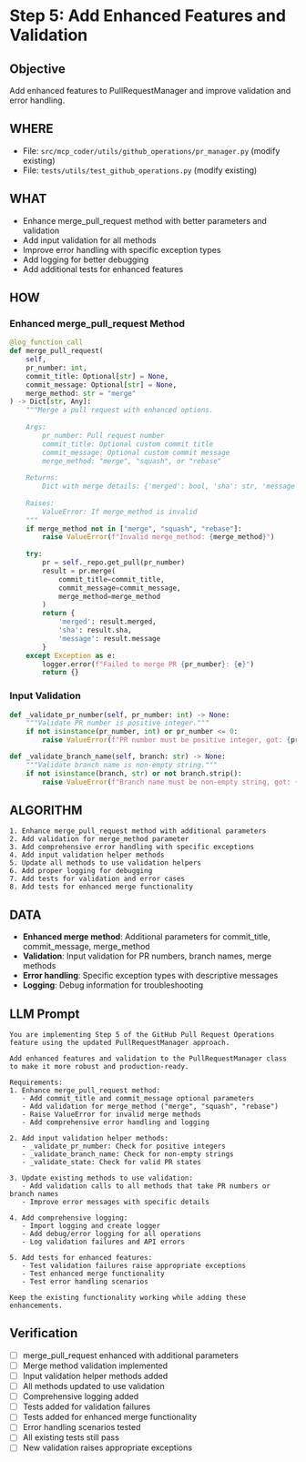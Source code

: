 # Step 5: Add Enhanced Features and Validation

## Objective
Add enhanced features to PullRequestManager and improve validation and error handling.

## WHERE
- File: `src/mcp_coder/utils/github_operations/pr_manager.py` (modify existing)
- File: `tests/utils/test_github_operations.py` (modify existing)

## WHAT
- Enhance merge_pull_request method with better parameters and validation
- Add input validation for all methods
- Improve error handling with specific exception types
- Add logging for better debugging
- Add additional tests for enhanced features

## HOW
### Enhanced merge_pull_request Method
```python
@log_function_call
def merge_pull_request(
    self, 
    pr_number: int, 
    commit_title: Optional[str] = None,
    commit_message: Optional[str] = None,
    merge_method: str = "merge"
) -> Dict[str, Any]:
    """Merge a pull request with enhanced options.
    
    Args:
        pr_number: Pull request number
        commit_title: Optional custom commit title
        commit_message: Optional custom commit message  
        merge_method: "merge", "squash", or "rebase"
        
    Returns:
        Dict with merge details: {'merged': bool, 'sha': str, 'message': str}
        
    Raises:
        ValueError: If merge_method is invalid
    """
    if merge_method not in ["merge", "squash", "rebase"]:
        raise ValueError(f"Invalid merge_method: {merge_method}")
    
    try:
        pr = self._repo.get_pull(pr_number)
        result = pr.merge(
            commit_title=commit_title,
            commit_message=commit_message,
            merge_method=merge_method
        )
        return {
            'merged': result.merged,
            'sha': result.sha,
            'message': result.message
        }
    except Exception as e:
        logger.error(f"Failed to merge PR {pr_number}: {e}")
        return {}
```

### Input Validation
```python
def _validate_pr_number(self, pr_number: int) -> None:
    """Validate PR number is positive integer."""
    if not isinstance(pr_number, int) or pr_number <= 0:
        raise ValueError(f"PR number must be positive integer, got: {pr_number}")

def _validate_branch_name(self, branch: str) -> None:
    """Validate branch name is non-empty string."""
    if not isinstance(branch, str) or not branch.strip():
        raise ValueError(f"Branch name must be non-empty string, got: {branch}")
```

## ALGORITHM
```
1. Enhance merge_pull_request method with additional parameters
2. Add validation for merge_method parameter
3. Add comprehensive error handling with specific exceptions
4. Add input validation helper methods
5. Update all methods to use validation helpers
6. Add proper logging for debugging
7. Add tests for validation and error cases
8. Add tests for enhanced merge functionality
```

## DATA
- **Enhanced merge method**: Additional parameters for commit_title, commit_message, merge_method
- **Validation**: Input validation for PR numbers, branch names, merge methods
- **Error handling**: Specific exception types with descriptive messages
- **Logging**: Debug information for troubleshooting

## LLM Prompt
```
You are implementing Step 5 of the GitHub Pull Request Operations feature using the updated PullRequestManager approach.

Add enhanced features and validation to the PullRequestManager class to make it more robust and production-ready.

Requirements:
1. Enhance merge_pull_request method:
   - Add commit_title and commit_message optional parameters
   - Add validation for merge_method ("merge", "squash", "rebase")
   - Raise ValueError for invalid merge methods
   - Add comprehensive error handling and logging

2. Add input validation helper methods:
   - _validate_pr_number: Check for positive integers
   - _validate_branch_name: Check for non-empty strings
   - _validate_state: Check for valid PR states

3. Update existing methods to use validation:
   - Add validation calls to all methods that take PR numbers or branch names
   - Improve error messages with specific details

4. Add comprehensive logging:
   - Import logging and create logger
   - Add debug/error logging for all operations
   - Log validation failures and API errors

5. Add tests for enhanced features:
   - Test validation failures raise appropriate exceptions
   - Test enhanced merge functionality
   - Test error handling scenarios

Keep the existing functionality working while adding these enhancements.
```

## Verification
- [ ] merge_pull_request enhanced with additional parameters
- [ ] Merge method validation implemented
- [ ] Input validation helper methods added
- [ ] All methods updated to use validation
- [ ] Comprehensive logging added
- [ ] Tests added for validation failures
- [ ] Tests added for enhanced merge functionality
- [ ] Error handling scenarios tested
- [ ] All existing tests still pass
- [ ] New validation raises appropriate exceptions
